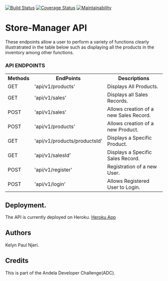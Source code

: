 [![Build Status](https://travis-ci.com/KelynPNjeri/Store-Manager.svg?branch=ft-get-specific-record-161330910)](https://travis-ci.com/KelynPNjeri/Store-Manager)
[![Coverage Status](https://coveralls.io/repos/github/KelynPNjeri/Store-Manager/badge.svg?branch=ft-get-specific-record-161330910)](https://coveralls.io/github/KelynPNjeri/Store-Manager?branch=ft-get-specific-record-161330910)
[![Maintainability](https://api.codeclimate.com/v1/badges/e61d01314f80973dd647/maintainability)](https://codeclimate.com/github/KelynPNjeri/Store-Manager/maintainability)
# Store-Manager API
These endpoints allow a user to perform a variety of functions clearly illustratrated in the table below such as displaying all the products in the inventory among other functions. 

### API ENDPOINTS


<table class="tg">
  <tr>
    <th class="methods"><b>Methods</b></th>
    <th class="endpoints"><b>EndPoints</b></th>
    <th class="descriptions"><b>Descriptions</b></th>
  </tr>
  <tr>
    <td class="row1">GET</td>
    <td class="row1">'api/v1/products'</td>
    <td class="row1">Displays All Products.</td>
  </tr>
  <tr>
    <td class="row2">GET</td>
    <td class="row2">'api/v1/sales'</td>
    <td class="row2">Displays all Sales Records.</td>
  </tr>
  <tr>
    <td class="row3">POST</td>
    <td class="row3">'api/v1/sales'</td>
    <td class="row3">Allows creation of a new Sales Record.</td>
  </tr>
  <tr>
    <td class="row4">POST</td>
    <td class="row4">'api/v1/products'</td>
    <td class="row4">Allows creation of a new Product.</td>
  </tr>
  <tr>
    <td class="row5">GET</td>
    <td class="row5">'api/v1/products/productsId'</td>
    <td class="row5">Displays a Specific Product.</td>
  </tr>
  <tr>
    <td class="row6">GET</td>
    <td class="row6">'api/v1/salesId'</td>
    <td class="row6">Displays a Specific Sales Record.</td>
  </tr>
  <tr>
    <td class="row7">POST</td>
    <td class="row7">'api/v1/register'</td>
    <td class="row7">Registration of a new User.</td>
  </tr>
  <tr>
    <td class="row8">POST</td>
    <td class="row8">'api/v1/login'</td>
    <td class="row8">Allows Registered User to Login.</td>
  </tr>
</table>

## Deployment.
The API is currently deployed on Heroku.
[Heroku App](https://store-manager-kelyn-paul.herokuapp.com/)

## Authors
Kelyn Paul Njeri.

## Credits
This is part of the Andela Developer Challenge(ADC).



